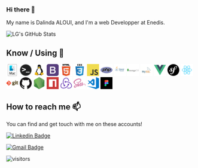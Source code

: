 ### Hi there 👋

My name is Dalinda ALOUI, and I'm a web Developper at Enedis.

![LG's GitHub Stats](https://github-readme-stats.vercel.app/api?username=dalinda28&show_icons=true)

<!--## I'm currently working on 🔭-->

## Know / Using 🧠
<img src="https://github.com/github/explore/blob/main/topics/macos/macos.png?raw=true" height="32" /> <img src="https://github.com/github/explore/blob/main/topics/terminal/terminal.png?raw=true" height="32" />   <img src="https://github.com/github/explore/blob/main/topics/linux/linux.png?raw=true" height="32" /> <img src="https://github.com/github/explore/blob/main/topics/bootstrap/bootstrap.png?raw=true" height="32" /> <img src="https://github.com/github/explore/blob/main/topics/html/html.png?raw=true" height="32" /> <img src="https://github.com/github/explore/blob/main/topics/css/css.png?raw=true" height="32" /> <img src="https://github.com/github/explore/blob/main/topics/javascript/javascript.png?raw=true" height="32" />  <img src="https://github.com/github/explore/blob/main/topics/php/php.png?raw=true" height="32" />  <img src="https://github.com/github/explore/blob/main/topics/java/java.png?raw=true" height="32" />  <img src="https://github.com/github/explore/blob/main/topics/mongodb/mongodb.png?raw=true" height="32" />  <img src="https://github.com/github/explore/blob/main/topics/mysql/mysql.png?raw=true" height="32" />  <img src="https://github.com/github/explore/blob/main/topics/vue/vue.png?raw=true" height="32" />  <img src="https://github.com/github/explore/blob/main/topics/symfony/symfony.png?raw=true" height="32" /> <img src="https://github.com/github/explore/blob/main/topics/react/react.png?raw=true" height="32" />  <img src="https://github.com/github/explore/blob/main/topics/git/git.png?raw=true" height="32" />  <img src="https://github.com/github/explore/blob/main/topics/github/github.png?raw=true" height="32" />   <img src="https://github.com/github/explore/blob/main/topics/nodejs/nodejs.png?raw=true" height="32" />  <img src="https://github.com/github/explore/blob/main/topics/npm/npm.png?raw=true" height="32" />  <img src="https://github.com/github/explore/blob/main/topics/redux/redux.png?raw=true" height="32" />  <img src="https://github.com/github/explore/blob/main/topics/sass/sass.png?raw=true" height="32" />  <img src="https://github.com/github/explore/blob/main/topics/visual-studio-code/visual-studio-code.png?raw=true" height="32" />  <img src="https://github.com/github/explore/blob/main/topics/figma/figma.png?raw=true" height="32" /> 


## How to reach me 📫

You can find and get touch with me on these accounts!

[![Linkedin Badge](https://img.shields.io/badge/dalinda-follow%20on%20linkedin-blue?style=for-the-badge&logo=linkedin)](https://www.linkedin.com/in/dalinda-aloui/)

[![Gmail Badge](https://img.shields.io/badge/Gmail-D14836?style=for-the-badge&logo=gmail&logoColor=white)](aloui.dalinda28@gmail.com)

![visitors](https://hits.seeyoufarm.com/api/count/incr/badge.svg?url=https%3A%2F%2Fgithub.com%2Fdalinda28&count_bg=%23D57B80&title_bg=%23555555&icon=&icon_color=%23E7E7E7&title=visitor+count&edge_flat=false)

